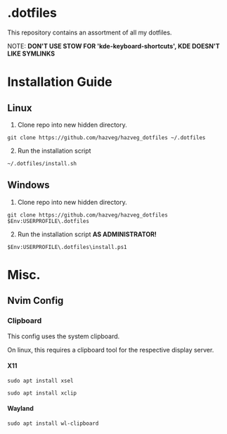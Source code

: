 # .dotfiles

This repository contains an assortment of all my dotfiles.

NOTE: **DON'T USE STOW FOR 'kde-keyboard-shortcuts', KDE DOESN'T LIKE SYMLINKS**

# Installation Guide

## Linux

1. Clone repo into new hidden directory.
```
git clone https://github.com/hazveg/hazveg_dotfiles ~/.dotfiles
```

2. Run the installation script
```
~/.dotfiles/install.sh
```

## Windows

1. Clone repo into new hidden directory.
```
git clone https://github.com/hazveg/hazveg_dotfiles $Env:USERPROFILE\.dotfiles
```

2. Run the installation script **AS ADMINISTRATOR!**
```
$Env:USERPROFILE\.dotfiles\install.ps1
```

# Misc.

## Nvim Config

### Clipboard

This config uses the system clipboard.

On linux, this requires a clipboard tool for the respective display server.

#### X11
```
sudo apt install xsel
```
```
sudo apt install xclip
```

#### Wayland
```
sudo apt install wl-clipboard
```
